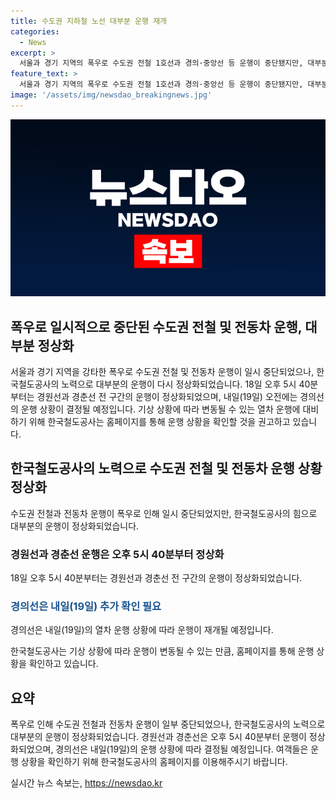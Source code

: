 ```yaml
---
title: 수도권 지하철 노선 대부분 운행 재개
categories:
  - News
excerpt: >
  서울과 경기 지역의 폭우로 수도권 전철 1호선과 경의·중앙선 등 운행이 중단됐지만, 대부분 운행이 재개됐습니다. 오늘 오후 5시 40분부터 경원선과 경춘선 운행이 정상화됐으며, 내일(19일) 오전 열차 운행 상황은 임진강역 구간을 고려해 결정됩니다. 여행객은 홈페이지를 통해 운행상황을 확인해야 합니다. 지역 집중호우로 인한 운행 중단은 일시적이었으며, 열차 운행은 상황에 따라 변동될 수 있습니다.
feature_text: >
  서울과 경기 지역의 폭우로 수도권 전철 1호선과 경의·중앙선 등 운행이 중단됐지만, 대부분 운행이 재개됐습니다. 오늘 오후 5시 40분부터 경원선과 경춘선 운행이 정상화됐으며, 내일(19일) 오전 열차 운행 상황은 임진강역 구간을 고려해 결정됩니다. 여행객은 홈페이지를 통해 운행상황을 확인해야 합니다. 지역 집중호우로 인한 운행 중단은 일시적이었으며, 열차 운행은 상황에 따라 변동될 수 있습니다.
image: '/assets/img/newsdao_breakingnews.jpg'
---
```


<p><img src="/assets/img/newsdao_breakingnews.jpg" alt="flaretime 속보" /></p>

<h2>폭우로 일시적으로 중단된 수도권 전철 및 전동차 운행, 대부분 정상화</h2>

<p>서울과 경기 지역을 강타한 폭우로 수도권 전철 및 전동차 운행이 일시 중단되었으나, 한국철도공사의 노력으로 대부분의 운행이 다시 정상화되었습니다. 18일 오후 5시 40분부터는 경원선과 경춘선 전 구간의 운행이 정상화되었으며, 내일(19일) 오전에는 경의선의 운행 상황이 결정될 예정입니다. 기상 상황에 따라 변동될 수 있는 열차 운행에 대비하기 위해 한국철도공사는 홈페이지를 통해 운행 상황을 확인할 것을 권고하고 있습니다.</p>

<h2>한국철도공사의 노력으로 수도권 전철 및 전동차 운행 상황 정상화</h2>

<p>수도권 전철과 전동차 운행이 폭우로 인해 일시 중단되었지만, 한국철도공사의 힘으로 대부분의 운행이 정상화되었습니다.</p>

<h3>경원선과 경춘선 운행은 오후 5시 40분부터 정상화</h3>

<p>18일 오후 5시 40분부터는 경원선과 경춘선 전 구간의 운행이 정상화되었습니다.</p>

<h3><b><span style="color: #1a5490;">경의선은 내일(19일) 추가 확인 필요</span></b></h3>

<p>경의선은 내일(19일)의 열차 운행 상황에 따라 운행이 재개될 예정입니다.</p>

<p>한국철도공사는 기상 상황에 따라 운행이 변동될 수 있는 만큼, 홈페이지를 통해 운행 상황을 확인하고 있습니다.</p>

<h2>요약</h2>

<p>폭우로 인해 수도권 전철과 전동차 운행이 일부 중단되었으나, 한국철도공사의 노력으로 대부분의 운행이 정상화되었습니다. 경원선과 경춘선은 오후 5시 40분부터 운행이 정상화되었으며, 경의선은 내일(19일)의 운행 상황에 따라 결정될 예정입니다. 여객들은 운행 상황을 확인하기 위해 한국철도공사의 홈페이지를 이용해주시기 바랍니다.</p>

<p data-ke-size="size16"></p>
실시간 뉴스 속보는, <a href="https://newsdao.kr" rel="dofollow">https://newsdao.kr</a>


